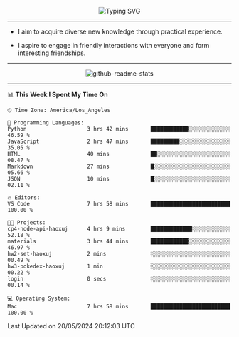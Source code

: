 <p align="center">
  <img src="https://readme-typing-svg.demolab.com?font=Fira+Code&weight=500&size=32&duration=2500&pause=1600&center=true&vCenter=true&random=false&width=1024&height=64&lines=Hi+there+%F0%9F%91%8B;I'm+delighted+you+could+make+it+here+%F0%9F%8E%89;I'm+Harry%2C+a+college+student+still+finding+my+way" alt="Typing SVG" />
</p>


---


- I aim to acquire diverse new knowledge through practical experience.

- I aspire to engage in friendly interactions with everyone and form interesting friendships.


---


<p align="center">
  <img src="https://github-readme-stats.vercel.app/api?username=Harry-Jing&show_icons=true" alt="github-readme-stats"/>
</p>


---

<!--START_SECTION:waka-->
📊 **This Week I Spent My Time On** 

```text
🕑︎ Time Zone: America/Los_Angeles

💬 Programming Languages: 
Python                   3 hrs 42 mins       ████████████░░░░░░░░░░░░░   46.59 % 
JavaScript               2 hrs 47 mins       █████████░░░░░░░░░░░░░░░░   35.05 % 
HTML                     40 mins             ██░░░░░░░░░░░░░░░░░░░░░░░   08.47 % 
Markdown                 27 mins             █░░░░░░░░░░░░░░░░░░░░░░░░   05.66 % 
JSON                     10 mins             █░░░░░░░░░░░░░░░░░░░░░░░░   02.11 % 

🔥 Editors: 
VS Code                  7 hrs 58 mins       █████████████████████████   100.00 % 

🐱‍💻 Projects: 
cp4-node-api-haoxuj      4 hrs 9 mins        █████████████░░░░░░░░░░░░   52.18 % 
materials                3 hrs 44 mins       ████████████░░░░░░░░░░░░░   46.97 % 
hw2-set-haoxuj           2 mins              ░░░░░░░░░░░░░░░░░░░░░░░░░   00.49 % 
hw3-pokedex-haoxuj       1 min               ░░░░░░░░░░░░░░░░░░░░░░░░░   00.22 % 
login                    0 secs              ░░░░░░░░░░░░░░░░░░░░░░░░░   00.14 % 

💻 Operating System: 
Mac                      7 hrs 58 mins       █████████████████████████   100.00 % 
```


 Last Updated on 20/05/2024 20:12:03 UTC
<!--END_SECTION:waka-->
